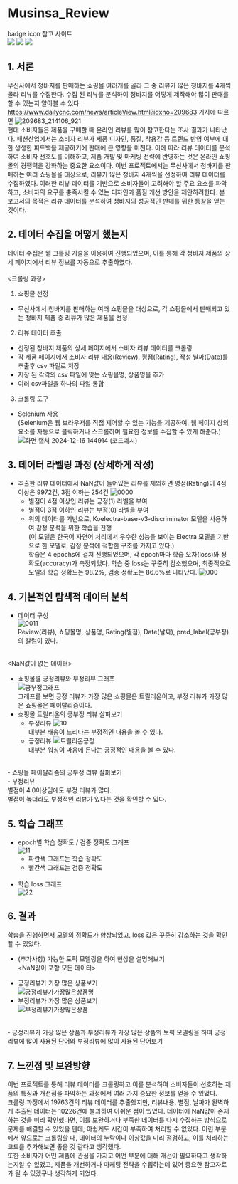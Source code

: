# Musinsa_Review
badge icon 참고 사이트<br>
<img src="https://img.shields.io/badge/python-%233776AB.svg?&style=for-the-badge&logo=python&logoColor=white" />
<img src="https://img.shields.io/badge/pytorch-%23EE4C2C.svg?&style=for-the-badge&logo=pytorch&logoColor=white" />
<img src="https://img.shields.io/badge/pycharm-%23000000.svg?&style=for-the-badge&logo=pycharm&logoColor=white" />


## 1. 서론
무신사에서 청바지를 판매하는 쇼핑몰 여러개를 골라 그 중 리뷰가 많은 청바지를 4개씩 골라 리뷰를 수집한다.
수집 된 리뷰를 분석하여 청바지를 어떻게 제작해야 많이 판매를 할 수 있는지 알아볼 수 있다. <br>
https://www.dailycnc.com/news/articleView.html?idxno=209683 기사에 따르면 
![209683_214106_921](https://github.com/user-attachments/assets/a5d322e8-16b4-463c-a54b-12fad00f8794) <br>
현대 소비자들은 제품을 구매할 때 온라인 리뷰를 많이 참고한다는 조사 결과가 나타났다.
패션산업에서는 소비자 리뷰가 제품 디자인, 품질, 착용감 등 트렌드 반영 여부에 대한 생생한 피드백을 제공하기에 판매에 큰 영향을 미친다.
이에 따라 리뷰 데이터를 분석하여 소비자 선호도를 이해하고, 제품 개발 및 마케팅 전략에 반영하는 것은 온라인 쇼핑몰의 경쟁력을 강화하는 중요한 요소이다.
이번 프로젝트에서는 무신사에서 청바지를 판매하는 여러 쇼핑몰을 대상으로, 리뷰가 많은 청바지 4개씩을 선정하여 리뷰 데이터를 수집하였다. 이러한 리뷰 데이터를 기반으로 소비자들이 고려해야 할 주요 요소를 파악하고, 소비자의 요구를 충족시킬 수 있는 디자인과 품질 개선 방안을 제안하려한다.
본 보고서의 목적은 리뷰 데이터를 분석하여 청바지의 성공적인 판매를 위한 통찰을 얻는 것이다.

## 2. 데이터 수집을 어떻게 했는지
데이터 수집은 웹 크롤링 기술을 이용하여 진행되었으며, 이를 통해 각 청바지 제품의 상세 페이지에서 리뷰 정보를 자동으로 추출하였다. <br>
<br>
<크롤링 과정> <br>
1. 쇼핑몰 선정<br>
- 무신사에서 청바지를 판매하는 여러 쇼핑몰을 대상으로, 각 쇼핑몰에서 판매되고 있는 청바지 제품 중 리뷰가 많은 제품을 선정
2. 리뷰 데이터 추출<br>
- 선정된 청바지 제품의 상세 페이지에서 소비자 리뷰 데이터를 크롤링
- 각 제품 페이지에서 소비자 리뷰 내용(Review), 평점(Rating), 작성 날짜(Date)를 추출후 csv 파일로 저장
- 저장 된 각각의 csv 파일에 맞는 쇼핑몰명, 상품명을 추가
- 여러 csv파일을 하나의 파일 통합
   
3. 크롤링 도구 <br>
- Selenium 사용<br>
     (Selenium은 웹 브라우저를 직접 제어할 수 있는 기능을 제공하여, 웹 페이지 상의 요소를 자동으로 클릭하거나 스크롤하며 필요한 정보를 수집할 수 있게 해준다.)<br>
     ![화면 캡처 2024-12-16 144914](https://github.com/user-attachments/assets/e5947e8c-719a-4a2b-aae9-20296487ccb1) (코드예시)


## 3. 데이터 라벨링 과정 (상세하게 작성)
- 추출한 리뷰 데이터에서 NaN값이 들어있는 리뷰를 제외하면 평점(Rating)이 4점 이상은 9972건, 3점 이하는 254건
  ![0000](https://github.com/user-attachments/assets/36a87b6b-fb59-4e38-aabe-bc2ad4cb4c4c)
   - 별점이 4점 이상인 리뷰는 긍정(1) 라벨을 부여
   - 별점이 3점 이하인 리뷰는 부정(0) 라벨을 부여
   - 위의 데이터를 기반으로, Koelectra-base-v3-discriminator 모델을 사용하여 감정 분석을 위한 학습을 진행 <br>
   (이 모델은 한국어 자연어 처리에서 우수한 성능을 보이는 Electra 모델을 기반으로 한 모델로, 감정 분석에 적합한 구조를 가지고 있다.) <br>
학습은 4 epochs에 걸쳐 진행되었으며, 각 epoch마다 학습 오차(loss)와 정확도(accuracy)가 측정되었다. 학습 중 loss는 꾸준히 감소했으며, 최종적으로 모델의 학습 정확도는 98.2%, 검증 정확도는 86.6%로 나타났다.
![000](https://github.com/user-attachments/assets/b71597f3-d72e-485c-a240-728bdf837779)


## 4. 기본적인 탐색적 데이터 분석
- 데이터 구성 <br>
![0011](https://github.com/user-attachments/assets/41b84e3d-7b21-4f49-aa68-bb7f1b3bb7df) <br>
Review(리뷰), 쇼핑몰명, 상품명, Rating(별점), Date(날짜), pred_label(긍부정)의 칼럼이 있다. <br><br>

<NaN값이 없는 데이터>
- 쇼핑몰별 긍정리뷰와 부정리뷰 그래프<br>
![긍부정그래프](https://github.com/user-attachments/assets/d232a507-c53b-446d-81fb-ba97e0ce5896) <br>
그래프를 보면 긍정 리뷰가 가장 많은 쇼핑몰은 트릴리온이고, 부정 리뷰가 가장 많은 쇼핑몰은 페이탈리즘이다. <br>
- 쇼핑몰 트릴리온의 긍부정 리뷰 살펴보기<br>
   - 부정리뷰
![10](https://github.com/user-attachments/assets/a486d491-c7d2-4a36-bcff-342eb2da1ef3) <br>
대부분 배송이 느리다는 부정적인 내용을 볼 수 있다.<br>
   - 긍정리뷰
![트릴리온긍정](https://github.com/user-attachments/assets/da4ae6a2-811d-4b0c-9cd6-41dcf953ade4) <br>
대부분 워싱이 마음에 든다는 긍정적인 내용을 볼 수 있다.
<br>
- 쇼핑몰 페이탈리즘의 긍부정 리뷰 살펴보기 <br>
   - 부정리뷰
     

<br>
별점이 4.0이상임에도 부정 리뷰가 많다.<br>
별점이 높더라도 부정적인 리뷰가 있다는 것을 확인할 수 있다.<be>

## 5. 학습 그래프
- epoch별 학습 정확도 / 검증 정확도 그래프<br>
![11](https://github.com/user-attachments/assets/378dce85-71cb-4a72-80cf-586fa3c02ee3)
   - 파란색 그래프는 학습 정확도
   - 빨간색 그래프는 검증 정확도<br><br>
- 학습 loss 그래프<br>
![22](https://github.com/user-attachments/assets/ce4ff23a-139a-4cb7-877b-0fbd70eb8a6b)

## 6. 결과
학습을 진행하면서 모델의 정확도가 향상되었고, loss 값은 꾸준히 감소하는 것을 확인할 수 있었다.

* (추가사항) 가능한 토픽 모델링을 하여 현상을 설명해보기<br>
<NaN값이 포함 모든 데이터>
- 긍정리뷰가 가장 많은 상품보기<br>
  ![긍정리뷰가가장많은상품명](https://github.com/user-attachments/assets/70d98204-a4f1-4849-8431-5ad16dfe932d)
- 부정리뷰가 가장 많은 상품보기<br>
  ![부정리뷰가가장많은상품](https://github.com/user-attachments/assets/dfc3119b-ced8-486c-9f48-efc7252615fd)
<br>
- 긍정리뷰가 가장 많은 상품과 부정리뷰가 가장 많은 상품의 토픽 모델링을 하여 긍정리뷰에 많이 사용된 단어와 부정리뷰에 많이 사용된 단어보기

## 7. 느낀점 및 보완방향
이번 프로젝트를 통해 리뷰 데이터를 크롤링하고 이를 분석하여 소비자들이 선호하는 제품의 특징과 개선점을 파악하는 과정에서 여러 가지 중요한 정보를 얻을 수 있었다. <br>
크롤링 과정에서 19763견의 리뷰 데이터를 추출했지만, 리뷰내용, 별점, 날짜가 완벽하게 추출된 데이터는 10226건에 불과하여 아쉬운 점이 있었다. 데이터에 NaN값이 존재하는 것을 미리 확인했다면, 이를 보완하거나 부족한 데이터를 다시 수집하는 방식으로 문제를 해결할 수 있었을 텐데, 아쉽게도 시간이 부족하여 처리할 수 없었다. 이런 부분에서 앞으로는 크롤링할 때, 데이터의 누락이나 이상값을 미리 점검하고, 이를 처리하는 코드를 추가해보면 좋을 것 같다고 생각했다. <br>
또한 소비자가 어떤 제품에 관심을 가지고 어떤 부분에 대해 개선이 필요하다고 생각하는지알 수 있었고, 제품을 개선하거나 마케팅 전략을 수립하는데 있어 중요한 참고자료가 될 수 있겠구나 생각하게 되었다.
